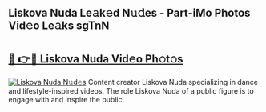 ## Liskova Nuda Le𝚊k𝚎d N𝚞𝚍es - Part-iMo Photos Vid𝚎o Le𝚊ks sgTnN

# <h2><a href="http://fbd5qt.evod.top/?m=Liskova+Nuda">🔗 👉🔴 Liskova Nuda Vid𝚎o Ph𝚘t𝚘s</a></h2>

[![Liskova Nuda N𝚞d𝚎s](https://i.imgur.com/8V9OHl7.gif)](http://fbd5qt.evod.top/?m=Liskova+Nuda)
Content creator Liskova Nuda specializing in dance and lifestyle-inspired videos. The role Liskova Nuda of a public figure is to engage with and inspire the public. 
